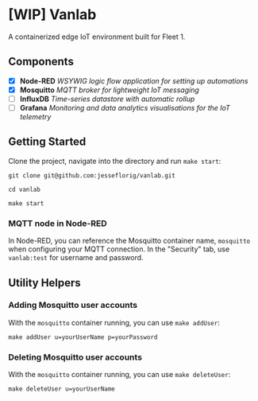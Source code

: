 # [WIP] Vanlab
A containerized edge IoT environment built for Fleet 1.

## Components

- [x] __Node-RED__ _WSYWIG logic flow application for setting up automations_
- [x] __Mosquitto__ _MQTT broker for lightweight IoT messaging_
- [ ] __InfluxDB__ _Time-series datastore with automatic rollup_
- [ ] __Grafana__ _Monitoring and data analytics visualisations for the IoT telemetry_

## Getting Started
Clone the project, navigate into the directory and run `make start`:
```
git clone git@github.com:jesseflorig/vanlab.git

cd vanlab

make start
```

### MQTT node in Node-RED
In Node-RED, you can reference the Mosquitto container name, `mosquitto` when configuring your MQTT connection. In the "Security" tab, use `vanlab:test` for username and password.

## Utility Helpers

### Adding Mosquitto user accounts
With the `mosquitto` container running, you can use `make addUser`:
```
make addUser u=yourUserName p=yourPassword
```

### Deleting Mosquitto user accounts
With the `mosquitto` container running, you can use `make deleteUser`:
```
make deleteUser u=yourUserName
```
